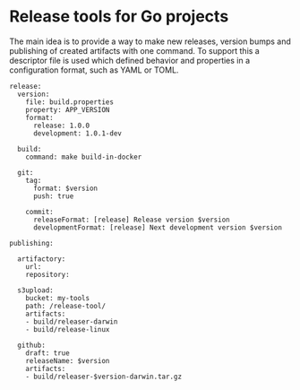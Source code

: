 # Release tools for Go projects

The main idea is to provide a way to make new releases, version bumps and publishing of created artifacts with one command.
To support this a descriptor file is used which defined behavior and properties in a configuration format, such as YAML or TOML.

```
release:
  version:
    file: build.properties
    property: APP_VERSION
    format:
      release: 1.0.0
      development: 1.0.1-dev

  build:
    command: make build-in-docker

  git:
    tag:
      format: $version
      push: true

    commit:
      releaseFormat: [release] Release version $version
      developmentFormat: [release] Next development version $version

publishing:

  artifactory:
    url:
    repository:

  s3upload:
    bucket: my-tools
    path: /release-tool/
    artifacts:
    - build/releaser-darwin
    - build/release-linux

  github:
    draft: true
    releaseName: $version
    artifacts:
    - build/releaser-$version-darwin.tar.gz


    
```
